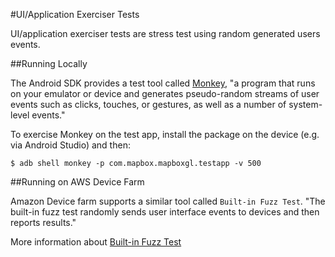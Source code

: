 #UI/Application Exerciser Tests

UI/application exerciser tests are stress test using random generated users events.

##Running Locally

The Android SDK provides a test tool called [Monkey](http://developer.android.com/tools/help/monkey.html),
"a program that runs on your emulator or device and generates pseudo-random streams of user events
such as clicks, touches, or gestures, as well as a number of system-level events."

To exercise Monkey on the test app, install the package on the device (e.g. via Android Studio)
and then:

```
$ adb shell monkey -p com.mapbox.mapboxgl.testapp -v 500
```

##Running on AWS Device Farm

Amazon Device farm supports a similar tool called `Built-in Fuzz Test`.
"The built-in fuzz test randomly sends user interface events to devices and then reports results."

More information about [Built-in Fuzz Test](http://docs.aws.amazon.com/devicefarm/latest/developerguide/test-types-built-in-fuzz.html)